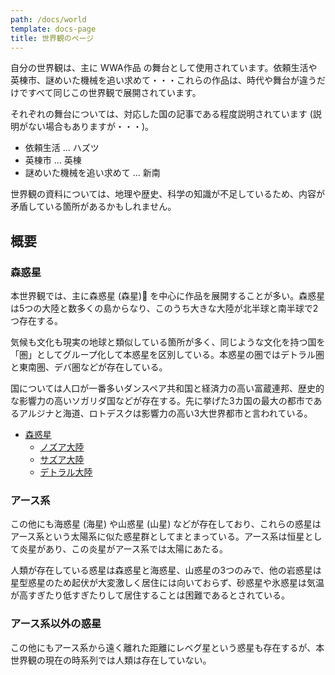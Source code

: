 ```yaml
---
path: /docs/world
template: docs-page
title: 世界観のページ
---
```


自分の世界観は、主に WWA作品 の舞台として使用されています。依頼生活や英棟市、謎めいた機械を追い求めて・・・これらの作品は、時代や舞台が違うだけですべて同じこの世界観で展開されています。

それぞれの舞台については、対応した国の記事である程度説明されています (説明がない場合もありますが・・・)。

- 依頼生活 ... ハズツ
- 英棟市 ... 英棟
- 謎めいた機械を追い求めて ... 新南

<warning-note>
世界観の資料については、地理や歴史、科学の知識が不足しているため、内容が矛盾している箇所があるかもしれません。
</warning-note>

## 概要

### 森惑星
本世界観では、主に森惑星 (森星) を中心に作品を展開することが多い。森惑星は5つの大陸と数多くの島からなり、このうち大きな大陸が北半球と南半球で2つ存在する。

気候も文化も現実の地球と類似している箇所が多く、同じような文化を持つ国を「圏」としてグループ化して本惑星を区別している。本惑星の圏ではデトラル圏と東南圏、デバ圏などが存在している。

国については人口が一番多いダンスペア共和国と経済力の高い富蔵連邦、歴史的な影響力の高いソガリダ国などが存在する。先に挙げた3カ国の最大の都市であるアルジナと海道、ロトデスクは影響力の高い3大世界都市と言われている。

- [森惑星](./world/forest_star)
    - [ノズア大陸](./world/notha)
    - [サズア大陸](./world/sotha)
    - [デトラル大陸](./world/detral)

### アース系
この他にも海惑星 (海星) や山惑星 (山星) などが存在しており、これらの惑星はアース系という太陽系に似た惑星群としてまとまっている。アース系は恒星として炎星があり、この炎星がアース系では太陽にあたる。

人類が存在している惑星は森惑星と海惑星、山惑星の3つのみで、他の岩惑星は星型惑星のため起伏が大変激しく居住には向いておらず、砂惑星や氷惑星は気温が高すぎたり低すぎたりして居住することは困難であるとされている。

### アース系以外の惑星
この他にもアース系から遠く離れた距離にレベグ星という惑星も存在するが、本世界観の現在の時系列では人類は存在していない。
